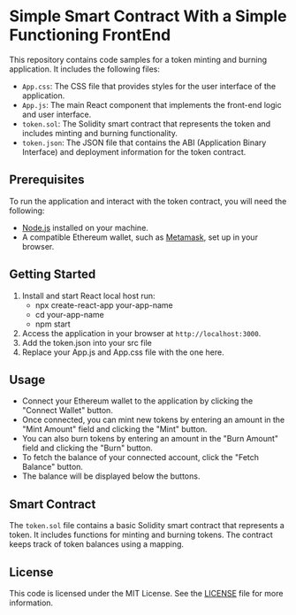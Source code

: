 # Simple Smart Contract With a Simple Functioning FrontEnd

This repository contains code samples for a token minting and burning application. It includes the following files:

- `App.css`: The CSS file that provides styles for the user interface of the application.
- `App.js`: The main React component that implements the front-end logic and user interface.
- `token.sol`: The Solidity smart contract that represents the token and includes minting and burning functionality.
- `token.json`: The JSON file that contains the ABI (Application Binary Interface) and deployment information for the token contract.

## Prerequisites

To run the application and interact with the token contract, you will need the following:

- [Node.js](https://nodejs.org) installed on your machine.
- A compatible Ethereum wallet, such as [Metamask](https://metamask.io), set up in your browser.

## Getting Started

1. Install and start React local host
  run:
   - npx create-react-app your-app-name
   - cd your-app-name
   - npm start
2. Access the application in your browser at `http://localhost:3000`.
3. Add the token.json into your src file
4. Replace your App.js and App.css file with the one here.

## Usage

- Connect your Ethereum wallet to the application by clicking the "Connect Wallet" button.
- Once connected, you can mint new tokens by entering an amount in the "Mint Amount" field and clicking the "Mint" button.
- You can also burn tokens by entering an amount in the "Burn Amount" field and clicking the "Burn" button.
- To fetch the balance of your connected account, click the "Fetch Balance" button.
- The balance will be displayed below the buttons.

## Smart Contract

The `token.sol` file contains a basic Solidity smart contract that represents a token. It includes functions for minting and burning tokens. The contract keeps track of token balances using a mapping.

## License

This code is licensed under the MIT License. See the [LICENSE](LICENSE) file for more information.


